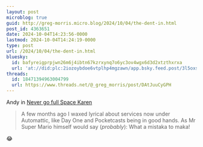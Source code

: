 ```yaml
---
layout: post
microblog: true
guid: http://greg-morris.micro.blog/2024/10/04/the-dent-in.html
post_id: 4363651
date: 2024-10-04T14:23:56-0000
lastmod: 2024-10-04T14:24:19-0000
type: post
url: /2024/10/04/the-dent-in.html
bluesky:
  id: bafyreigprpjwn26m6j4ibtn67kzrxynq7o6yc3ov4wgx6d3d2xtzthxrxa
  url: 'at://did:plc:2iozoybdoe6vtplhp4mgzawn/app.bsky.feed.post/3l5oxsrgiv72z'
threads:
  id: 18471394963004799
  url: https://www.threads.net/@_greg_morris/post/DAtJuuCyGPH
---
```

Andy in [Never go full Space Karen](https://thedent.net/posts/never-go-full-space-karen)
> A few months ago I waxed lyrical about services now under Automattic, like Day One and Pocketcasts being in good hands. As Mr Super Mario himself would say (*probably*): What a mistaka to maka!



😂 
